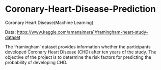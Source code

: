 # Coronary-Heart-Disease-Prediction
Coronary Heart Disease(Machine Learning)

Data:
https://www.kaggle.com/amanajmera1/framingham-heart-study-dataset

The ‘framingham’ dataset provides information whether the participants developed Coronary Heart Disease (CHD) after ten years of the study. The objective of the project is to determine the risk factors for predicting the probability of developing CHD. 
